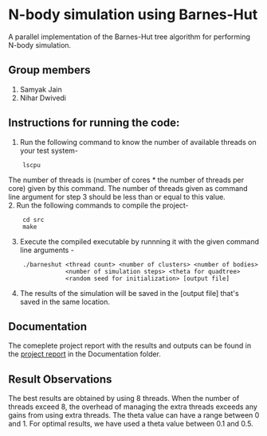 # N-body simulation using Barnes-Hut
A parallel implementation of the Barnes-Hut tree algorithm for performing N-body simulation.
## Group members
1. Samyak Jain
2. Nihar Dwivedi
## Instructions for running the code:
1. Run the following command to know the number of available threads on your test system-
```
    lscpu
```
The number of threads is (number of cores * the number of threads per core) given by this command. The number of threads given as command line argument for step 3 should be less than or equal to this value.<br/>
2. Run the following commands to compile the project-
```
    cd src
    make
```
3. Execute the compiled executable by runnning it with the given command line arguments -
```
    ./barneshut <thread count> <number of clusters> <number of bodies>
                <number of simulation steps> <theta for quadtree>
                <random seed for initialization> [output file]
```
4. The results of the simulation will be saved in the [output file] that's saved in the same location.
## Documentation
The comeplete project report with the results and outputs can be found in the [project report](https://github.com/SamyakJain19/N-body-simulation-using-Barnes-Hut/blob/master/Documentation/EC526_FinalProject_Report.pdf) in the Documentation folder.
## Result Observations
The best results are obtained by using 8 threads. When the number of threads exceed 8, the overhead of managing the extra threads exceeds any gains from using extra threads.
The theta value can have a range between 0 and 1. For optimal results, we have used a theta value between 0.1 and 0.5.

